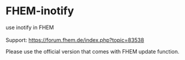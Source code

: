 # FHEM-inotify
use inotify in FHEM<br /><br />
Support: https://forum.fhem.de/index.php?topic=83538

Please use the official version that comes with FHEM update function. 
